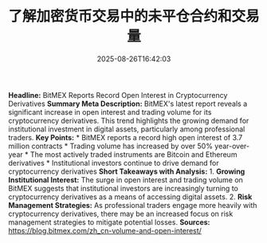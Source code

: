 ﻿---
title: "了解加密货币交易中的未平仓合约和交易量"
date: "2025-08-26T16:42:03"
category: "Markets"
summary: ""
slug: "了解加密货币交易中的未平仓合约和交易量"
source_urls:
  - "https://blog.bitmex.com/zh_cn-volume-and-open-interest/"
seo:
  title: "了解加密货币交易中的未平仓合约和交易量 | Hash n Hedge"
  description: ""
  keywords: ["news", "markets", "brief"]
---
**Headline:** BitMEX Reports Record Open Interest in Cryptocurrency Derivatives  **Summary Meta Description:** BitMEX's latest report reveals a significant increase in open interest and trading volume for its cryptocurrency derivatives. This trend highlights the growing demand for institutional investment in digital assets, particularly among professional traders.  **Key Points:**  * BitMEX reports a record high open interest of 3.7 million contracts * Trading volume has increased by over 50% year-over-year * The most actively traded instruments are Bitcoin and Ethereum derivatives * Institutional investors continue to drive demand for cryptocurrency derivatives  **Short Takeaways with Analysis:**  1. **Growing Institutional Interest:** The surge in open interest and trading volume on BitMEX suggests that institutional investors are increasingly turning to cryptocurrency derivatives as a means of accessing digital assets. 2. **Risk Management Strategies:** As professional traders engage more heavily with cryptocurrency derivatives, there may be an increased focus on risk management strategies to mitigate potential losses.  **Sources:**  https://blog.bitmex.com/zh_cn-volume-and-open-interest/ 

